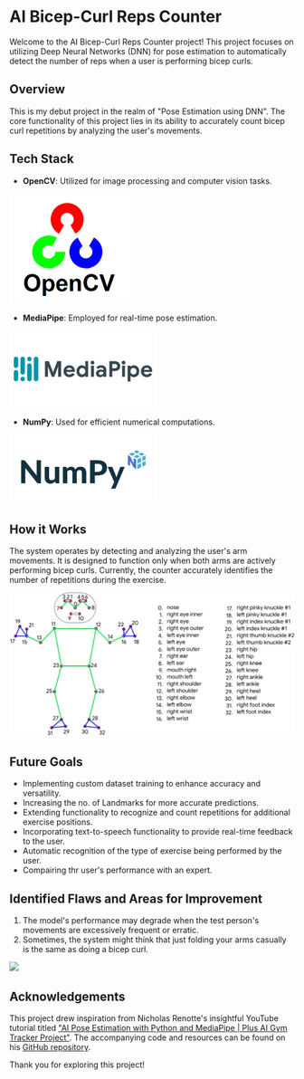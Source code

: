 # AI Bicep-Curl Reps Counter

Welcome to the AI Bicep-Curl Reps Counter project! This project focuses on utilizing Deep Neural Networks (DNN) for pose estimation to automatically detect the number of reps when a user is performing bicep curls.

## Overview

This is my debut project in the realm of "Pose Estimation using DNN". The core functionality of this project lies in its ability to accurately count bicep curl repetitions by analyzing the user's movements.

## Tech Stack

- **OpenCV**: Utilized for image processing and computer vision tasks.
<img src="resources/images/OpenCV.png" width="220"/>

- **MediaPipe**: Employed for real-time pose estimation.
<img src="resources/images/mediapipe.png" width="260" />

- **NumPy**: Used for efficient numerical computations.
<img src="resources/images/numpy.jpeg" width="260"/>

## How it Works

The system operates by detecting and analyzing the user's arm movements. It is designed to function only when both arms are actively performing bicep curls. Currently, the counter accurately identifies the number of repetitions during the exercise.

<img src="resources/images/MediaPipe-poses.jpeg" width="700" />

## Future Goals

- Implementing custom dataset training to enhance accuracy and versatility.
- Increasing the no. of Landmarks for more accurate predictions.
- Extending functionality to recognize and count repetitions for additional exercise positions.
- Incorporating text-to-speech functionality to provide real-time feedback to the user.
- Automatic recognition of the type of exercise being performed by the user.
- Compairing thr user's performance with an expert.

## Identified Flaws and Areas for Improvement

1. The model's performance may degrade when the test person's movements are excessively frequent or erratic.
2. Sometimes, the system might think that just folding your arms casually is the same as doing a bicep curl.
<img src="resources/images/Causual sitting position.png" width="700" />






## Acknowledgements

This project drew inspiration from Nicholas Renotte's insightful YouTube tutorial titled ["AI Pose Estimation with Python and MediaPipe | Plus AI Gym Tracker Project"](https://www.youtube.com/watch?v=06TE_TSeIoo). The accompanying code and resources can be found on his [GitHub repository](https://github.com/nicknochnack/MediaPipePoseEstimation/blob/main/Media%20Pipe%20Pose%20Tutorial.ipynb).

Thank you for exploring this project!
